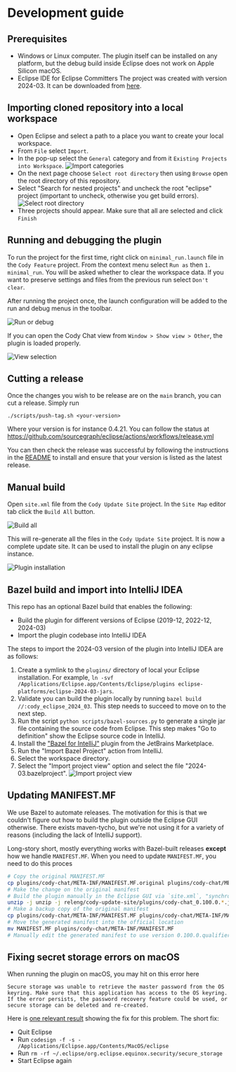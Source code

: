 # Development guide

## Prerequisites

- Windows or Linux computer. The plugin itself can be installed on any platform,
  but the debug build inside Eclipse does not work on Apple Silicon macOS.
- Eclipse IDE for Eclipse Committers The project was created with version
  2024-03. It can be downloaded from
  [here](https://www.eclipse.org/downloads/packages/release/2024-03/r/eclipse-ide-eclipse-committers).

## Importing cloned repository into a local workspace

- Open Eclipse and select a path to a place you want to create your local
  workspace.
- From `File` select `Import`.
- In the pop-up select the `General` category and from it
  `Existing Projects into Workspace`. ![Import categories](img/import.png)
- On the next page choose `Select root directory` then using `Browse` open the
  root directory of this repository.
- Select "Search for nested projects" and uncheck the root "eclipse" project (important to uncheck, otherwise you get build errors).
  ![Select root directory](img/select-root.png)
- Three projects should appear. Make sure that all are selected and click
  `Finish`

## Running and debugging the plugin

To run the project for the first time, right click on `minimal_run.launch` file
in the `Cody Feature` project. From the context menu select `Run as` then
`1. minimal_run`. You will be asked whether to clear the workspace data. If you
want to preserve settings and files from the previous run select `Don't clear`.

After running the project once, the launch configuration will be added to the
run and debug menus in the toolbar.

![Run or debug](img/run.png)

If you can open the Cody Chat view from `Window > Show view > Other`, the plugin
is loaded properly.

![View selection](img/cody-view.png)

## Cutting a release

Once the changes you wish to be release are on the `main` branch, you can cut a release. Simply run

```
./scripts/push-tag.sh <your-version>
```

Where your version is for instance 0.4.21. You can follow the status at https://github.com/sourcegraph/eclipse/actions/workflows/release.yml

You can then check the release was successful by following the instructions in the [README](../README.md) to install and ensure that your version is listed as the latest release.

## Manual build

Open `site.xml` file from the `Cody Update Site` project. In the `Site Map`
editor tab click the `Build All` button.

![Build all](img/build_all.png)

This will re-generate all the files in the `Cody Update Site` project. It is now
a complete update site. It can be used to install the plugin on any eclipse
instance.

![Plugin installation](img/install.png)

## Bazel build and import into IntelliJ IDEA

This repo has an optional Bazel build that enables the following:

- Build the plugin for different versions of Eclipse (2019-12, 2022-12, 2024-03)
- Import the plugin codebase into IntelliJ IDEA

The steps to import the 2024-03 version of the plugin into IntelliJ IDEA are as
follows:

1. Create a symlink to the `plugins/` directory of local your Eclipse
   installation. For example,
   `ln -svf /Applications/Eclipse.app/Contents/Eclipse/plugins eclipse-platforms/eclipse-2024-03-jars`.
2. Validate you can build the plugin locally by running
   `bazel build //:cody_eclipse_2024_03`. This step needs to succeed to move on
   to the next step.
3. Run the script `python scripts/bazel-sources.py` to generate a single jar
   file containing the source code from Eclipse. This step makes "Go to
   definition" show the Eclipse source code in IntelliJ.
4. Install the
   ["Bazel for IntelliJ"](https://plugins.jetbrains.com/plugin/8609-bazel-for-intellij)
   plugin from the JetBrains Marketplace.
5. Run the "Import Bazel Project" action from IntelliJ.
6. Select the workspace directory.
7. Select the "Import project view" option and select the file
   "2024-03.bazelproject". ![Import project view](img/import_project_view.png)

## Updating MANIFEST.MF

We use Bazel to automate releases. The motivation for this is that we couldn't
figure out how to build the plugin outside the Eclipse GUI otherwise. There
exists maven-tycho, but we're not using it for a variety of reasons (including
the lack of IntelliJ support).

Long-story short, mostly everything works with Bazel-built releases **except**
how we handle `MANIFEST.MF`. When you need to update `MANIFEST.MF`, you need to
do this proces

```sh
# Copy the original MANIFEST.MF
cp plugins/cody-chat/META-INF/MANIFEST.MF.original plugins/cody-chat/META-INF/MANIFEST.MF
# Make the change on the original manifest
# Build the plugin manually in the Eclipse GUI via `site.xml`, "synchronze", "add feature", "build"
unzip -j unzip -j releng/cody-update-site/plugins/cody-chat_0.100.0.*.jar META-INF/MANIFEST.MF
# Make a backup copy of the original manifest
cp plugins/cody-chat/META-INF/MANIFEST.MF plugins/cody-chat/META-INF/MANIFEST.MF.original
# Move the generated manifest into the official location
mv MANIFEST.MF plugins/cody-chat/META-INF/MANIFEST.MF
# Manually edit the generated manifest to use version 0.100.0.qualifier
```

## Fixing secret storage errors on macOS

When running the plugin on macOS, you may hit on this error here

```
Secure storage was unable to retrieve the master password from the OS keyring. Make sure that this application has access to the OS keyring. If the error persists, the password recovery feature could be used, or secure storage can be deleted and re-created.
```

Here is [one relevant result](https://www.eclipse.org/forums/index.php/t/1098516/) showing the fix for this problem.
The short fix:

- Quit Eclipse
- Run `codesign -f -s - /Applications/Eclipse.app/Contents/MacOS/eclipse`
- Run `rm -rf ~/.eclipse/org.eclipse.equinox.security/secure_storage`
- Start Eclipse again
